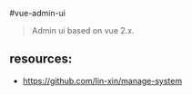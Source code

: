 #vue-admin-ui
> Admin ui based on vue 2.x.

## resources:
+ https://github.com/lin-xin/manage-system
